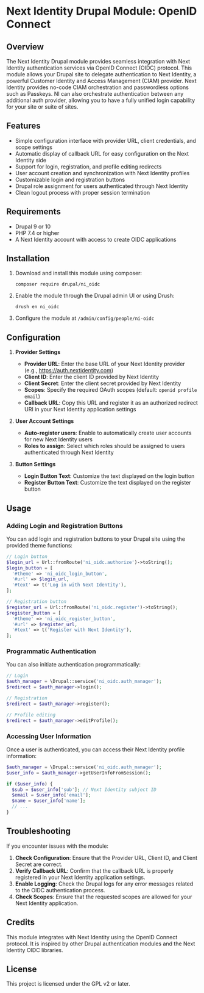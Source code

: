 # Next Identity Drupal Module: OpenID Connect

## Overview

The Next Identity Drupal module provides seamless integration with Next Identity authentication services via OpenID Connect (OIDC) protocol. This module allows your Drupal site to delegate authentication to Next Identity, a powerful Customer Identity and Access Management (CIAM) provider. Next Identity provides no-code CIAM orchestration and passwordless options such as Passkeys. NI can also orchestrate authentication between any additional auth provider, allowing you to have a fully unified login capability for your site or suite of sites. 

## Features

- Simple configuration interface with provider URL, client credentials, and scope settings
- Automatic display of callback URL for easy configuration on the Next Identity side
- Support for login, registration, and profile editing redirects
- User account creation and synchronization with Next Identity profiles
- Customizable login and registration buttons
- Drupal role assignment for users authenticated through Next Identity
- Clean logout process with proper session termination

## Requirements

- Drupal 9 or 10
- PHP 7.4 or higher
- A Next Identity account with access to create OIDC applications

## Installation

1. Download and install this module using composer:
   ```
   composer require drupal/ni_oidc
   ```

2. Enable the module through the Drupal admin UI or using Drush:
   ```
   drush en ni_oidc
   ```

3. Configure the module at `/admin/config/people/ni-oidc`

## Configuration

1. **Provider Settings**
   - **Provider URL**: Enter the base URL of your Next Identity provider (e.g., https://auth.nextidentity.com)
   - **Client ID**: Enter the client ID provided by Next Identity
   - **Client Secret**: Enter the client secret provided by Next Identity
   - **Scopes**: Specify the required OAuth scopes (default: `openid profile email`)
   - **Callback URL**: Copy this URL and register it as an authorized redirect URI in your Next Identity application settings

2. **User Account Settings**
   - **Auto-register users**: Enable to automatically create user accounts for new Next Identity users
   - **Roles to assign**: Select which roles should be assigned to users authenticated through Next Identity

3. **Button Settings**
   - **Login Button Text**: Customize the text displayed on the login button
   - **Register Button Text**: Customize the text displayed on the register button

## Usage

### Adding Login and Registration Buttons

You can add login and registration buttons to your Drupal site using the provided theme functions:

```php
// Login button
$login_url = Url::fromRoute('ni_oidc.authorize')->toString();
$login_button = [
  '#theme' => 'ni_oidc_login_button',
  '#url' => $login_url,
  '#text' => t('Log in with Next Identity'),
];

// Registration button
$register_url = Url::fromRoute('ni_oidc.register')->toString();
$register_button = [
  '#theme' => 'ni_oidc_register_button',
  '#url' => $register_url,
  '#text' => t('Register with Next Identity'),
];
```

### Programmatic Authentication

You can also initiate authentication programmatically:

```php
// Login
$auth_manager = \Drupal::service('ni_oidc.auth_manager');
$redirect = $auth_manager->login();

// Registration
$redirect = $auth_manager->register();

// Profile editing
$redirect = $auth_manager->editProfile();
```

### Accessing User Information

Once a user is authenticated, you can access their Next Identity profile information:

```php
$auth_manager = \Drupal::service('ni_oidc.auth_manager');
$user_info = $auth_manager->getUserInfoFromSession();

if ($user_info) {
  $sub = $user_info['sub']; // Next Identity subject ID
  $email = $user_info['email'];
  $name = $user_info['name'];
  // ...
}
```

## Troubleshooting

If you encounter issues with the module:

1. **Check Configuration**: Ensure that the Provider URL, Client ID, and Client Secret are correct.
2. **Verify Callback URL**: Confirm that the callback URL is properly registered in your Next Identity application settings.
3. **Enable Logging**: Check the Drupal logs for any error messages related to the OIDC authentication process.
4. **Check Scopes**: Ensure that the requested scopes are allowed for your Next Identity application.

## Credits

This module integrates with Next Identity using the OpenID Connect protocol. It is inspired by other Drupal authentication modules and the Next Identity OIDC libraries.

## License

This project is licensed under the GPL v2 or later.
